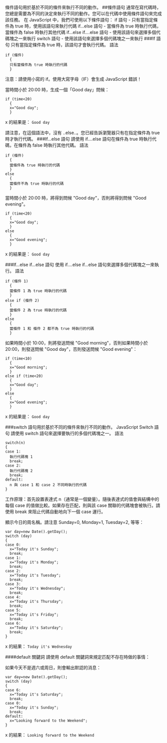 條件語句用於基於不同的條件來執行不同的動作。
##條件語句
通常在寫代碼時，您總是需要為不同的決定來執行不同的動作。您可以在代碼中使用條件語句來完成該任務。
在 JavaScript 中，我們可使用以下條件語句：
if 語句 - 只有當指定條件為 true 時，使用該語句來執行代碼
if...else 語句 - 當條件為 true 時執行代碼，當條件為 false 時執行其他代碼
if...else if....else 語句 - 使用該語句來選擇多個代碼塊之一來執行
switch 語句 - 使用該語句來選擇多個代碼塊之一來執行
###If 語句
只有當指定條件為 true 時，該語句才會執行代碼。
語法
```
if (條件)
  {
  只有當條件為 true 時執行的代碼
  }
```
注意：請使用小寫的 if。使用大寫字母（IF）會生成 JavaScript 錯誤！

當時間小於 20:00 時，生成一個「Good day」問候：
```
if (time<20)
  {
  x="Good day";
  }
```
x 的結果是：
`Good day`

請注意，在這個語法中，沒有 ..else..。您已經告訴瀏覽器只有在指定條件為 true 時才執行代碼。
###If...else 語句
請使用 if....else 語句在條件為 true 時執行代碼，在條件為 false 時執行其他代碼。
語法
```
if (條件)
  {
  當條件為 true 時執行的代碼
  }
else
  {
  當條件不為 true 時執行的代碼
  }
```
當時間小於 20:00 時，將得到問候 "Good day"，否則將得到問候 "Good evening"。
```
if (time<20)
  {
  x="Good day";
  }
else
  {
  x="Good evening";
  }
```
x 的結果是：
`Good day`

###If...else if...else 語句
使用 if....else if...else 語句來選擇多個代碼塊之一來執行。
語法
```
if (條件 1)
  {
  當條件 1 為 true 時執行的代碼
  }
else if (條件 2)
  {
  當條件 2 為 true 時執行的代碼
  }
else
  {
  當條件 1 和 條件 2 都不為 true 時執行的代碼
  }
```

如果時間小於 10:00，則將發送問候 "Good morning"，否則如果時間小於 20:00，則發送問候 "Good day"，否則發送問候 "Good evening"：
```
if (time<10)
  {
  x="Good morning";
  }
else if (time<20)
  {
  x="Good day";
  }
else
  {
  x="Good evening";
  }
```
x 的結果是：
`Good day`

###switch 語句用於基於不同的條件來執行不同的動作。
JavaScript Switch 語句
請使用 switch 語句來選擇要執行的多個代碼塊之一。
語法
```
switch(n)
{
case 1:
  執行代碼塊 1
  break;
case 2:
  執行代碼塊 2
  break;
default:
  n 與 case 1 和 case 2 不同時執行的代碼
}
```
工作原理：首先設置表達式 n（通常是一個變量）。隨後表達式的值會與結構中的每個 case 的值做比較。如果存在匹配，則與該 case 關聯的代碼塊會被執行。請使用 break 來阻止代碼自動地向下一個 case 運行。

顯示今日的周名稱。請注意 Sunday=0, Monday=1, Tuesday=2, 等等：
```
var day=new Date().getDay();
switch (day)
{
case 0:
  x="Today it's Sunday";
  break;
case 1:
  x="Today it's Monday";
  break;
case 2:
  x="Today it's Tuesday";
  break;
case 3:
  x="Today it's Wednesday";
  break;
case 4:
  x="Today it's Thursday";
  break;
case 5:
  x="Today it's Friday";
  break;
case 6:
  x="Today it's Saturday";
  break;
}
```
x 的結果：
`Today it's Wednesday`

####default 關鍵詞
請使用 default 關鍵詞來規定匹配不存在時做的事情：

如果今天不是週六或周日，則會輸出默認的消息：
```
var day=new Date().getDay();
switch (day)
{
case 6:
  x="Today it's Saturday";
  break;
case 0:
  x="Today it's Sunday";
  break;
default:
  x="Looking forward to the Weekend";
}
```
x 的結果：
`Looking forward to the Weekend`
